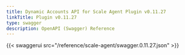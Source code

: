 ```yaml
---
title: Dynamic Accounts API for Scale Agent Plugin v0.11.27
linkTitle: Plugin v0.11.27
type: swagger
description: OpenAPI (Swagger) Reference 
---
```


{{< swaggerui src="/reference/scale-agent/swagger.0.11.27.json" >}}